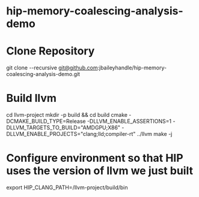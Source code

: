 # hip-memory-coalescing-analysis-demo

# Clone Repository
git clone --recursive git@github.com:jbaileyhandle/hip-memory-coalescing-analysis-demo.git

# Build llvm
cd llvm-project
mkdir -p build && cd build
cmake -DCMAKE_BUILD_TYPE=Release -DLLVM_ENABLE_ASSERTIONS=1 -DLLVM_TARGETS_TO_BUILD="AMDGPU;X86" -DLLVM_ENABLE_PROJECTS="clang;lld;compiler-rt" ../llvm
make -j

# Configure environment so that HIP uses the version of llvm we just built
export HIP_CLANG_PATH=<Path to this repository>/llvm-project/build/bin

# 
